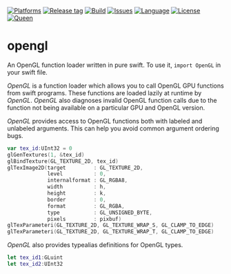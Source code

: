 [![Platforms](https://img.shields.io/badge/platform-linux-lightgrey.svg)](https://swift.org)
[![Release tag](https://img.shields.io/github/release/kelvin13/swift-opengl.svg)](https://github.com/kelvin13/swift-opengl/releases)
[![Build](https://travis-ci.org/kelvin13/swift-opengl.svg?branch=master)](https://travis-ci.org/kelvin13/swift-opengl)
[![Issues](https://img.shields.io/github/issues/kelvin13/swift-opengl.svg)](https://github.com/kelvin13/swift-opengl/issues?state=open)
[![Language](https://img.shields.io/badge/version-swift_4-ffa020.svg)](https://swift.org)
[![License](https://img.shields.io/badge/license-GPL3-ff3079.svg)](https://github.com/kelvin13/swift-opengl/blob/master/COPYING)
[![Queen](https://img.shields.io/badge/taylor-swift-e030ff.svg)](https://www.google.com/search?q=where+is+ts6&oq=where+is+ts6)

# opengl

An OpenGL function loader written in pure swift. To use it, `import OpenGL` in your swift file.

*OpenGL* is a function loader which allows you to call OpenGL GPU functions from swift programs. These functions are loaded lazily at runtime by *OpenGL*. *OpenGL* also diagnoses invalid OpenGL function calls due to the function not being available on a particular GPU and OpenGL version.

*OpenGL* provides access to OpenGL functions both with labeled and unlabeled arguments. This can help you avoid common argument ordering bugs.

```swift
var tex_id:UInt32 = 0
glGenTextures(1, &tex_id)
glBindTexture(GL_TEXTURE_2D, tex_id)
glTexImage2D(target         : GL_TEXTURE_2D,
             level          : 0,
             internalformat : GL_RGBA8,
             width          : h,
             height         : k,
             border         : 0,
             format         : GL_RGBA,
             type           : GL_UNSIGNED_BYTE,
             pixels         : pixbuf)
glTexParameteri(GL_TEXTURE_2D, GL_TEXTURE_WRAP_S, GL_CLAMP_TO_EDGE)
glTexParameteri(GL_TEXTURE_2D, GL_TEXTURE_WRAP_T, GL_CLAMP_TO_EDGE)
```

*OpenGL* also provides typealias definitions for OpenGL types.

```swift
let tex_id1:GLuint
let tex_id2:UInt32
```

